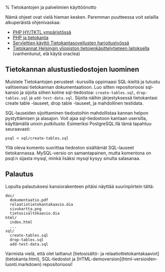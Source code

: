 % Tietokantojen ja palvelimien käyttöönotto
<!-- order: 6 -->

Nämä ohjeet ovat vielä hieman kesken. Paremman puutteessa voit selailla
alkuperäistä ohjenivaskaa:
  
* [PHP HY/TKTL ympäristössä](http://www.cs.helsinki.fi/u/laine/tikas/php_ohje.html)
* [PHP ja tietokanta](http://www.cs.helsinki.fi/u/ahslaaks/tsoha/tkanta.html)
* [Servlettien käyttö Tietokantasovellusten harjoitustyössä](http://www.cs.helsinki.fi/u/laine/tikas/material/servlet_ohje.html) 
* [Tietokannat Helsingin yliopiston tietojenkäsittelytieteen laitoksella](http://www.cs.helsinki.fi/u/laine/tikas/material/tietokannat.html) (vanhentunut, elä käytä oraclea)

## Tietokannan alustustiedostojen luominen

Muistele Tietokantojen perusteet -kurssilla oppimaasi SQL-kieltä ja tutustu valitsemasi tietokannan dokumentaatioon.
Luo sitten repositorioosi sql-kansio ja sijoita siihen kolme sql-tiedostoa:
<code>create-tables.sql</code>, <code>drop-tables.sql</code> ja <code>add-test-data.sql</code>. Sijoita näihin järjestyksessä tietokantasi create table -lauseet, drop table -lauseet, ja mahdollinen testidata.

SQL-lauseiden sijoittaminen tiedostoihin mahdollistaa kannan helpon
pystyttämisen ja alasajon. Voit ajaa sql-tiedostoon kantaan usersilla, 
käyttämällä unixin _putkitusta_. Esimeriksi PostgreSQL:llä tämä tapahtuu seuraavasti:

~~~~
psql < sql/create-tables.sql
~~~~

Yllä oleva komento suorittaa tiedoston sisältämät SQL-lauseet
tietokannassa. MySQL-versio on samantapainen, mutta komentona on psql:n
sijasta mysql, minkä lisäksi mysql kysyy sinulta salasanaa.

## Palautus

Lopulta palautuksesi kansiorakenteen pitäisi näyttää suurinpiirtein tältä:

~~~~
doc/
  dokumentaatio.pdf
  relaatiotietokantakaavio.dia
  sivukartta.png
  tietosisältökaavio.dia
html/
  index.html
  ...
sql/
  create-tables.sql
  drop-tables.sql
  add-test-data.sql
~~~~

<last>
Varmista vielä, että olet laittanut [tietosisältö- ja relaatiottietokantakaaviot](tietokanta.html), SQL-tiedostot ja [HTML-demoversion](html-versioiden-luonti.markdown) repositorioosi!
</last>

